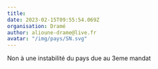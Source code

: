 ```yaml
---
title: 
date: 2023-02-15T09:55:54.069Z
organisation: Dramé
author: alioune-drame@live.fr
avatar: "/img/pays/SN.svg"
---
```


Non à une instabilité du pays due au 3eme mandat 